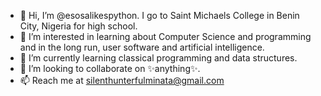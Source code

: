 - 👋 Hi, I’m @esosalikespython. I go to Saint Michaels College in Benin City, Nigeria for high school.
- 👀 I’m interested in learning about Computer Science and programming and in the long run, user software and artificial intelligence.
- 🌱 I’m currently learning classical programming and data structures.
- 💞️ I’m looking to collaborate on ✨anything✨. 
- 📫 Reach me at silenthunterfulminata@gmail.com

<!---
esosalikespython/esosalikespython is a ✨ special ✨ repository because its `README.md` (this file) appears on your GitHub profile.
You can click the Preview link to take a look at your changes.
--->

